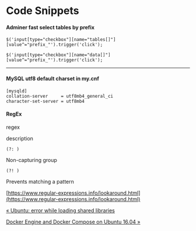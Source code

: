 # Code Snippets

#### Adminer fast select tables by prefix

    $('input[type="checkbox"][name="tables[]"][value^="prefix_"').trigger('click');

    $('input[type="checkbox"][name="data[]"][value^="prefix_"').trigger('click');

* * *

#### MySQL utf8 default charset in my.cnf

    [mysqld]
    collation-server     = utf8mb4_general_ci
    character-set-server = utf8mb4

#### RegEx

regex

description

`(?: )`

Non-capturing group

`(?! )`

Prevents matching a pattern

[https://www.regular-expressions.info/lookaround.html](https://www.regular-expressions.info/lookaround.html)



[« Ubuntu: error while loading shared libraries](error-while-loading-shared-libraries.html)

[Docker Engine and Docker Compose on Ubuntu 16.04 »](docker-engine-and-docker-compose-on-ubuntu-16-04.html)


